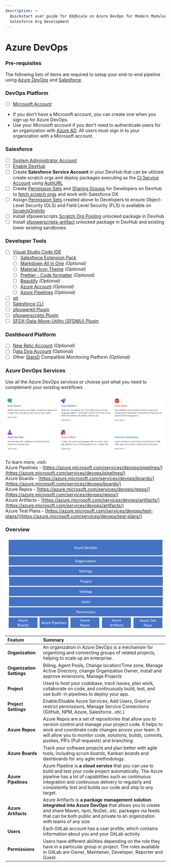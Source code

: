 ```yaml
---
description: >-
  Quickstart user guide for DX@Scale on Azure DevOps for Modern Modular
  Salesforce Org Development
---
```


# Azure DevOps



### Pre-requisites

The following lists of items are required to setup your end-to-end pipeline using [Azure DevOps](https://azure.microsoft.com/en-in/services/devops/) and [Salesforce](https://www.salesforce.com/).

### DevOps Platform

* [ ] [Microsoft Account](https://go.microsoft.com/fwlink/?LinkId=307137)
* If you don't have a Microsoft account, you can create one when you sign up for Azure DevOps.
* Use your Microsoft account if you don't need to authenticate users for an organization with [Azure AD](https://docs.microsoft.com/en-us/azure/active-directory/fundamentals/active-directory-whatis). All users must sign in to your organization with a Microsoft account.

### Salesforce

* [ ] [System Administrator Account](https://help.salesforce.com/s/articleView?id=How-to-change-Administrators-1327365222554&language=en_US&r=https%3A%2F%2Fwww.google.com%2F&type=1)
* [ ] [Enable DevHub](https://help.salesforce.com/s/articleView?id=sf.sfdx_setup_enable_devhub.htm&type=5)
* [ ] Create **Salesforce Service Account** in your DevHub that can be utilized create scratch orgs and deploy packages executing as the [CI Service Account](https://sfpowerscripts.dxatscale.io/getting-started/prerequisites#create-a-ci-service-user-in-production) using [AuthURL](https://developer.salesforce.com/docs/atlas.en-us.sfdx_cli_reference.meta/sfdx_cli_reference/cli_reference_auth_sfdxurl.htm)
* [ ] Create [Permission Sets](https://developer.salesforce.com/docs/atlas.en-us.securityImplGuide.meta/securityImplGuide/perm_sets_overview.htm#:~:text=A%20permission%20set%20is%20a,access%20without%20changing%20their%20profiles.&text=Users%20can%20have%20only%20one,can%20have%20multiple%20permission%20sets.) and [Sharing Groups](https://sfpowerscripts.dxatscale.io/getting-started/prerequisites#grant-developers-access-to-scratch-org-pools) for Developers on DevHub to [fetch scratch orgs](https://github.com/Accenture/sfpowerkit/wiki/Getting-started-with-ScratchOrg-Pooling#4-fetch-scratch-org-from-a-pool) and work with Salesforce DX
* [ ] Assign [Permission Sets](https://developer.salesforce.com/docs/atlas.en-us.securityImplGuide.meta/securityImplGuide/perm_sets_overview.htm#:~:text=A%20permission%20set%20is%20a,access%20without%20changing%20their%20profiles.&text=Users%20can%20have%20only%20one,can%20have%20multiple%20permission%20sets.) created above to Developers to ensure Object-Level Security \(OLS\) and Field Level Security \(FLS\) is available on [ScratchOrgInfo](https://developer.salesforce.com/docs/atlas.en-us.api.meta/api/sforce_api_objects_scratchorginfo.htm)
* [ ] Install sfpowerscripts [Scratch Org Pooling](https://github.com/Accenture/sfpowerscripts/tree/develop/prerequisites/scratchorgpool) unlocked package in DevHub
* [ ] Install [sfpowerscripts-artifact](https://github.com/Accenture/sfpowerscripts/tree/develop/prerequisites/sfpowerscripts-artifact) unlocked package in DevHub and existing lower existing sandboxes

### Developer Tools

* [ ] [Visual Studio Code IDE](https://code.visualstudio.com/download)
  * [ ] [Salesforce Extension Pack](https://marketplace.visualstudio.com/items?itemName=salesforce.salesforcedx-vscode)
  * [ ] [Markdown All in One](https://marketplace.visualstudio.com/items?itemName=yzhang.markdown-all-in-one) _\(Optional\)_
  * [ ] [Material Icon Theme](https://marketplace.visualstudio.com/items?itemName=PKief.material-icon-theme) _\(Optional\)_
  * [ ] [Prettier - Code formatter](https://marketplace.visualstudio.com/items?itemName=esbenp.prettier-vscode) _\(Optional\)_
  * [ ] [Beautify](https://marketplace.visualstudio.com/items?itemName=HookyQR.beautify) _\(Optional\)_
  * [ ] [Azure Account](https://marketplace.visualstudio.com/items?itemName=ms-vscode.azure-account) _\(Optional\)_
  * [ ] [Azure Pipelines](https://marketplace.visualstudio.com/items?itemName=ms-azure-devops.azure-pipelines) _\(Optional\)_
* [ ] [git](https://git-scm.com/)
* [ ] [Salesforce CLI](https://www.npmjs.com/package/sfdx-cli)
* [ ] [sfpowerkit Plugin](https://github.com/dxatscale/sfpowerkit)
* [ ] [sfpowerscripts Plugin](https://github.com/Accenture/sfpowerscripts)
* [ ] [SFDX-Data-Move-Utility \(SFDMU\) Plugin](https://github.com/forcedotcom/SFDX-Data-Move-Utility)

### Dashboard Platform

* [ ] [New Relic Account](https://newrelic.com/signup) _\(Optional\)_
* [ ] D[ata Dog Account](https://www.datadoghq.com/) \(Optional\)
* [ ] Other [StatsD](https://github.com/statsd/statsd) Compatible Monitoring Platform  _\(Optional\)_

### Azure DevOps Services

Use all the Azure DevOps services or choose just what you need to complement your existing workflows

![](../../.gitbook/assets/image%20%287%29.png)

To learn more, visit:  
Azure Pipelines - [https://azure.microsoft.com/services/devops/pipelines/](https://azure.microsoft.com/services/devops/pipelines/)   
Azure Boards - [https://azure.microsoft.com/services/devops/boards/](https://azure.microsoft.com/services/devops/boards/)   
Azure Repos - [https://azure.microsoft.com/services/devops/repos/](https://azure.microsoft.com/services/devops/repos/)   
Azure Artifacts - [https://azure.microsoft.com/services/devops/artifacts/](https://azure.microsoft.com/services/devops/artifacts/)   
Azure Test Plans - [https://azure.microsoft.com/services/devops/test-plans/](https://azure.microsoft.com/services/devops/test-plans/)

### Overview

![Azure DevOps Overview](../../.gitbook/assets/image%20%2827%29.png)



| Feature | Summary |
| :--- | :--- |
| **Organization** | An organization in Azure DevOps is a mechanism for organizing and connecting groups of related projects, helping to scale up an enterprise.  |
| **Organization Settings** | Billing, Agent Pools, Change location/Time zone, Manage Active Directory, change Organization Owner, install and approve extensions, Manage Projects |
| **Project** | Used to host your codebase, track issues, plan work, collaborate on code, and continuously build, test, and use built-in pipelines to deploy your app. |
| **Project Settings** | Enable/Disable Azure Services, Add Users, Grant or restrict permissions, Manage Service Connections \(GitHub, NPM, Azure, Salesforce...etc.\) |
| **Azure Repos** | Azure Repos are a set of repositories that allow you to version control and manage your project code. It helps to work and coordinate code changes across your team. It will allow you to monitor code, solutions, builds, commits, pushes, PR’s \(Pull requests\) and branching |
| **Azure Boards** | Track your software projects and plan better with agile tools, including scrum _boards_, Kanban _boards_ and dashboards for any agile methodology. |
| **Azure Pipelines** |  Azure Pipeline is **a cloud service** that you can use to build and test your code project automatically. The Azure pipeline has a lot of capabilities such as continuous integration and continuous delivery to regularly and consistently test and builds our code and ship to any target. |
| **Azure Artifacts** | Azure Artifacts is **a package management solution integrated into Azure DevOps** that allows you to create and share Maven, npm, NuGet...etc. packages via feeds that can be both public and private to an organization with teams of any size |
| **Users** | Each GitLab account has a user profile, which contains information about you and your GitLab activity. |
| **Permissions** | Users have different abilities depending on the role they have in a particular group or project.  The roles available in GitLab are Owner, Maintainer, Developer, Reporter and Guest. |

